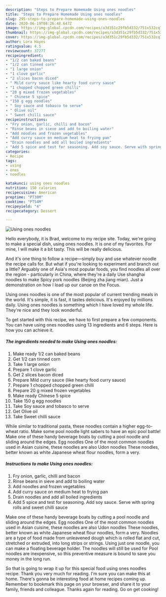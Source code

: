 ```yaml
---
description: "Steps to Prepare Homemade Using ones noodles"
title: "Steps to Prepare Homemade Using ones noodles"
slug: 295-steps-to-prepare-homemade-using-ones-noodles
date: 2020-06-19T08:26:48.647Z
image: https://img-global.cpcdn.com/recipes/a3d351c29fb5d332/751x532cq70/using-ones-noodles-recipe-main-photo.jpg
thumbnail: https://img-global.cpcdn.com/recipes/a3d351c29fb5d332/751x532cq70/using-ones-noodles-recipe-main-photo.jpg
cover: https://img-global.cpcdn.com/recipes/a3d351c29fb5d332/751x532cq70/using-ones-noodles-recipe-main-photo.jpg
author: Lora Hayes
ratingvalue: 4.5
reviewcount: 37277
recipeingredient:
- "1/2 can baked beans"
- "1/2 can tinned corn"
- "1 large onion"
- "1 clove garlic"
- "2 slices bacon diced"
- " Mild curry sauce like hearty food curry sauce"
- "1 chopped chopped green chilli"
- "20 g mixed frozen vegetables"
- " Chinese 5 spice"
- "150 g egg noodles"
- " Soy sauce and tobasco to serve"
- " Olive oil"
- " Sweet chilli sauce"
recipeinstructions:
- "Fry onion, garlic, chilli and bacon"
- "Rinse beans in sieve and add to boiling water"
- "Add noodles and frozen vegetables"
- "Add curry sauce on medium heat to frying pan"
- "Drain noodles and add all boiled ingredients"
- "Add 5 spice and test for seasoning. Add soy sauce. Serve with spring rolls and sweet chilli sauce"
categories:
- Recipe
tags:
- using
- ones
- noodles

katakunci: using ones noodles 
nutrition: 150 calories
recipecuisine: American
preptime: "PT30M"
cooktime: "PT54M"
recipeyield: "4"
recipecategory: Dessert

---
```



![Using ones noodles](https://img-global.cpcdn.com/recipes/a3d351c29fb5d332/751x532cq70/using-ones-noodles-recipe-main-photo.jpg)

Hello everybody, it is Brad, welcome to my recipe site. Today, we're going to make a special dish, using ones noodles. It is one of my favorites. For mine, I will make it a bit tasty. This will be really delicious.

And it&#39;s one thing to follow a recipe—simply buy and use whatever noodle the recipe calls for. But what if you&#39;re looking to experiment and branch out a little? Arguably one of Asia&#39;s most popular foods, you find noodles all over the region - particularly in China, where they&#39;re a daily Use shanghai noodles to make Spicy pork noodles (Beijing zha jiang mian). Just a demonstration on how I load up our canoe on the Focus.

Using ones noodles is one of the most popular of current trending meals in the world. It's simple, it is fast, it tastes delicious. It's enjoyed by millions daily. Using ones noodles is something which I have loved my whole life. They're nice and they look wonderful.


To get started with this recipe, we have to first prepare a few components. You can have using ones noodles using 13 ingredients and 6 steps. Here is how you can achieve it.

<!--inarticleads1-->

##### The ingredients needed to make Using ones noodles:

1. Make ready 1/2 can baked beans
1. Get 1/2 can tinned corn
1. Take 1 large onion
1. Prepare 1 clove garlic
1. Get 2 slices bacon diced
1. Prepare  Mild curry sauce (like hearty food curry sauce)
1. Prepare 1 chopped chopped green chilli
1. Prepare 20 g mixed frozen vegetables
1. Make ready  Chinese 5 spice
1. Take 150 g egg noodles
1. Take  Soy sauce and tobasco to serve
1. Get  Olive oil
1. Take  Sweet chilli sauce


While similar to traditional pasta, these noodles contain a higher egg-to-wheat ratio. Make some pool noodle light sabers to have an epic pool battle! Make one of these handy beverage boats by cutting a pool noodle and sliding around the edges. Egg noodles One of the most common noodles used in Asian cuisine, these noodles are also Udon noodles These noodles, better known as white Japanese wheat flour noodles, form a very. 

<!--inarticleads2-->

##### Instructions to make Using ones noodles:

1. Fry onion, garlic, chilli and bacon
1. Rinse beans in sieve and add to boiling water
1. Add noodles and frozen vegetables
1. Add curry sauce on medium heat to frying pan
1. Drain noodles and add all boiled ingredients
1. Add 5 spice and test for seasoning. Add soy sauce. Serve with spring rolls and sweet chilli sauce


Make one of these handy beverage boats by cutting a pool noodle and sliding around the edges. Egg noodles One of the most common noodles used in Asian cuisine, these noodles are also Udon noodles These noodles, better known as white Japanese wheat flour noodles, form a very. Noodles are a type of food made from unleavened dough which is rolled flat and cut, stretched or extruded, into long strips or strings. Using just one noodle, you can make a floating beverage holder. The noodles will still be used for Pool noodles are inexpensive, so this preventive measure is bound to save you money in the long run. 

So that is going to wrap it up for this special food using ones noodles recipe. Thank you very much for reading. I'm sure you can make this at home. There's gonna be interesting food at home recipes coming up. Remember to bookmark this page on your browser, and share it to your family, friends and colleague. Thanks again for reading. Go on get cooking!
